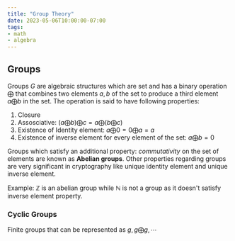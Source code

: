```yaml
---
title: "Group Theory"
date: 2023-05-06T10:00:00-07:00
tags:
- math
- algebra
---
```


## Groups

Groups $G$ are algebraic structures which are set and has a binary operation $\bigoplus$ that combines two elements $a, b$ of the set to produce a third element $a\bigoplus b$ in the set. The operation is said to have following properties:

1. Closure
2. Assosciative: $(a\bigoplus b)\bigoplus c = a\bigoplus(b\bigoplus c)$
3. Existence of Identity element: $a\bigoplus 0 = 0\bigoplus a = a$
4. Existence of inverse element for every element of the set: $a\bigoplus b=0$

Groups which satisfy an additional property: *commutativity* on the set of elements are known as **Abelian groups**. Other properties regarding groups are very significant in cryptography like unique identity element and unique inverse element.

Example: $\mathbb{Z}$ is an abelian group while $\mathbb{N}$ is not a group as it doesn't satisfy inverse element property.

### Cyclic Groups

Finite groups that can be represented as $g,g\bigoplus g,\cdots$
